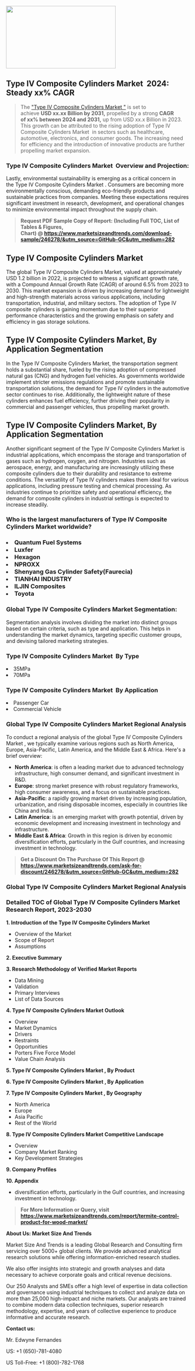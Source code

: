<p><img class="alignnone size-medium wp-image-20088" src="https://ffe5etoiles.com/wp-content/uploads/2024/12/MST1-300x171.png" alt="" width="300" height="171" /></p><h2 id="ember46" class="ember-view reader-text-block__heading-2">Type IV Composite Cylinders Market &nbsp;2024: Steady&nbsp;xx% CAGR</h2><blockquote id="ember47" class="ember-view reader-text-block__blockquote">The&nbsp;<a class="app-aware-link " href="https://www.marketsizeandtrends.com/download-sample/246278/&utm_source=GitHub-GC&utm_medium=282" target="_blank" data-test-app-aware-link="">"Type IV Composite Cylinders Market "</a>&nbsp;is set to achieve&nbsp;<strong>USD&nbsp;xx.xx&nbsp;Billion by 2031,</strong>&nbsp;propelled by a strong&nbsp;<strong>CAGR of&nbsp;xx% between 2024 and 2031,</strong>&nbsp;up from USD xx.x Billion in 2023. This growth can be attributed to the rising adoption of&nbsp;Type IV Composite Cylinders Market &nbsp;in sectors such as healthcare, automotive, electronics, and consumer goods. The increasing need for efficiency and the introduction of innovative products are further propelling market expansion.</blockquote><h3 id="ember48" class="ember-view reader-text-block__heading-3">Type IV Composite Cylinders Market &nbsp;Overview and Projection:</h3><p id="ember49" class="ember-view reader-text-block__paragraph">Lastly, environmental sustainability is emerging as a critical concern in the&nbsp;Type IV Composite Cylinders Market . Consumers are becoming more environmentally conscious, demanding eco-friendly products and sustainable practices from companies. Meeting these expectations requires significant investment in research, development, and operational changes to minimize environmental impact throughout the supply chain.</p><blockquote id="ember50" class="ember-view reader-text-block__blockquote"><strong>Request PDF Sample Copy of Report: (Including Full TOC, List of Tables &amp; Figures, Chart)&nbsp;@&nbsp;<strong><a href="https://www.marketsizeandtrends.com/download-sample/246278/&utm_source=GitHub-GC&utm_medium=282" target="_blank">https://www.marketsizeandtrends.com/download-sample/246278/&utm_source=GitHub-GC&utm_medium=282</a></strong></strong></blockquote><h3 class=""> <h2>Type IV Composite Cylinders Market</h2><p>The global Type IV Composite Cylinders Market, valued at approximately USD 1.2 billion in 2022, is projected to witness a significant growth rate, with a Compound Annual Growth Rate (CAGR) of around 6.5% from 2023 to 2030. This market expansion is driven by increasing demand for lightweight and high-strength materials across various applications, including transportation, industrial, and military sectors. The adoption of Type IV composite cylinders is gaining momentum due to their superior performance characteristics and the growing emphasis on safety and efficiency in gas storage solutions.</p><h2>Type IV Composite Cylinders Market, By Application Segmentation</h2><p>In the Type IV Composite Cylinders Market, the transportation segment holds a substantial share, fueled by the rising adoption of compressed natural gas (CNG) and hydrogen fuel vehicles. As governments worldwide implement stricter emissions regulations and promote sustainable transportation solutions, the demand for Type IV cylinders in the automotive sector continues to rise. Additionally, the lightweight nature of these cylinders enhances fuel efficiency, further driving their popularity in commercial and passenger vehicles, thus propelling market growth.</p><h2>Type IV Composite Cylinders Market, By Application Segmentation</h2><p>Another significant segment of the Type IV Composite Cylinders Market is industrial applications, which encompass the storage and transportation of gases such as hydrogen, oxygen, and nitrogen. Industries such as aerospace, energy, and manufacturing are increasingly utilizing these composite cylinders due to their durability and resistance to extreme conditions. The versatility of Type IV cylinders makes them ideal for various applications, including pressure testing and chemical processing. As industries continue to prioritize safety and operational efficiency, the demand for composite cylinders in industrial settings is expected to increase steadily.</p></h3><h3 id="" class="">Who is the largest manufacturers of&nbsp;Type IV Composite Cylinders Market worldwide?</h3><h3 class=""></Li><Li>Quantum Fuel Systems</Li><Li> Luxfer</Li><Li> Hexagon</Li><Li> NPROXX</Li><Li> Shenyang Gas Cylinder Safety(Faurecia)</Li><Li> TIANHAI INDUSTRY</Li><Li> ILJIN Composites</Li><Li> Toyota</h3><h3 id="ember53" class="ember-view reader-text-block__heading-3">Global&nbsp;Type IV Composite Cylinders Market Segmentation:</h3><p id="ember54" class="ember-view reader-text-block__paragraph">Segmentation analysis involves dividing the market into distinct groups based on certain criteria, such as type and application. This helps in understanding the market dynamics, targeting specific customer groups, and devising tailored marketing strategies.</p><h3 id="" class="">Type IV Composite Cylinders Market &nbsp;By Type</h3><p></Li><Li>35MPa</Li><Li> 70MPa</p><h3 id="" class="">Type IV Composite Cylinders Market &nbsp;By Application</h3><p class=""></Li><Li>Passenger Car</Li><Li> Commercial Vehicle</p><h3 id="ember62" class="ember-view reader-text-block__heading-3">Global Type IV Composite Cylinders Market Regional Analysis</h3><p id="ember63" class="ember-view reader-text-block__paragraph">To conduct a regional analysis of the global Type IV Composite Cylinders Market , we typically examine various regions such as North America, Europe, Asia-Pacific, Latin America, and the Middle East &amp; Africa. Here's a brief overview:</p><ul><li><strong>North America</strong>: is often a leading market due to advanced technology infrastructure, high consumer demand, and significant investment in R&amp;D.</li><li><strong>Europe</strong>: strong market presence with robust regulatory frameworks, high consumer awareness, and a focus on sustainable practices.</li><li><strong>Asia-Pacific</strong>: a rapidly growing market driven by increasing population, urbanization, and rising disposable incomes, especially in countries like China and India.</li><li><strong>Latin America</strong>: is an emerging market with growth potential, driven by economic development and increasing investment in technology and infrastructure.</li><li><strong>Middle East &amp; Africa</strong>: Growth in this region is driven by economic diversification efforts, particularly in the Gulf countries, and increasing investment in technology.</li></ul><blockquote id="ember61" class="ember-view reader-text-block__blockquote"><strong>Get a Discount On The Purchase Of This Report @ <strong><a href="https://html-cleaner.com/" target="">https://www.marketsizeandtrends.com/ask-for-discount/246278/&utm_source=GitHub-GC&utm_medium=282</a></strong></strong></blockquote><h3 id="ember62" class="ember-view reader-text-block__heading-3">Global Type IV Composite Cylinders Market Regional Analysis</h3><h3 id="" class="">Detailed TOC of Global Type IV Composite Cylinders Market Research Report, 2023-2030</h3><p id="" class=""><strong>1. Introduction of the Type IV Composite Cylinders Market </strong></p><ul><li>Overview of the Market</li><li>Scope of Report</li><li>Assumptions</li></ul><p id="" class=""><strong>2. Executive Summary</strong></p><p id="" class=""><strong>3. Research Methodology of Verified Market Reports</strong></p><ul><li>Data Mining</li><li>Validation</li><li>Primary Interviews</li><li>List of Data Sources</li></ul><p id="" class=""><strong>4. Type IV Composite Cylinders Market Outlook</strong></p><ul><li>Overview</li><li>Market Dynamics</li><li>Drivers</li><li>Restraints</li><li>Opportunities</li><li>Porters Five Force Model</li><li>Value Chain Analysis</li></ul><p id="" class=""><strong>5. Type IV Composite Cylinders Market , By Product</strong></p><p id="" class=""><strong>6. Type IV Composite Cylinders Market , By Application</strong></p><p id="" class=""><strong>7. Type IV Composite Cylinders Market , By Geography</strong></p><ul><li>North America</li><li>Europe</li><li>Asia Pacific</li><li>Rest of the World</li></ul><p id="" class=""><strong>8. Type IV Composite Cylinders Market Competitive Landscape</strong></p><ul><li>Overview</li><li>Company Market Ranking</li><li>Key Development Strategies</li></ul><p id="" class=""><strong>9. Company Profiles</strong></p><p id="" class=""><strong>10. Appendix</strong></p><ul><li>diversification efforts, particularly in the Gulf countries, and increasing investment in technology.</li></ul><blockquote id="ember65" class="ember-view reader-text-block__blockquote"><strong>For More Information or Query, visit <strong><strong><a href="https://html-cleaner.com/" target="">https://www.marketsizeandtrends.com/report/termite-control-product-for-wood-market/</a></strong></strong></strong></blockquote><p id="" class=""><strong>About Us: Market Size And Trends</strong></p><p id="" class="">Market Size And Trends is a leading Global Research and Consulting firm servicing over 5000+ global clients. We provide advanced analytical research solutions while offering information-enriched research studies.</p><p id="" class="">We also offer insights into strategic and growth analyses and data necessary to achieve corporate goals and critical revenue decisions.</p><p id="" class="">Our 250 Analysts and SMEs offer a high level of expertise in data collection and governance using industrial techniques to collect and analyze data on more than 25,000 high-impact and niche markets. Our analysts are trained to combine modern data collection techniques, superior research methodology, expertise, and years of collective experience to produce informative and accurate research.</p><p id="" class=""><strong>Contact us:</strong></p><p id="" class="">Mr. Edwyne Fernandes</p><p id="" class="">US: +1 (650)-781-4080</p><p id="" class="">US Toll-Free: +1 (800)-782-1768</p>

